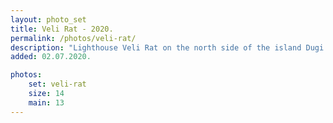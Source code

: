 ```yaml
---
layout: photo_set
title: Veli Rat - 2020.
permalink: /photos/veli-rat/
description: "Lighthouse Veli Rat on the north side of the island Dugi otok"
added: 02.07.2020.

photos:
    set: veli-rat
    size: 14
    main: 13
---
```

